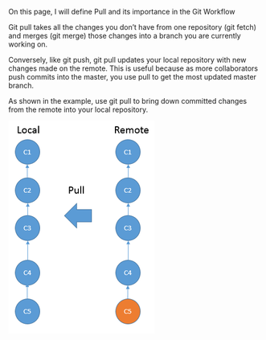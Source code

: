On this page, I will define Pull and its importance in the Git Workflow


Git pull takes all the changes you don’t have from one repository (git fetch) and merges (git merge) those changes into a branch you are currently working on.

Conversely, like git push, git pull updates your local repository with new changes made on the remote. This is useful because as more collaborators push commits into the master, you use pull to get the most updated master branch.

As shown in the example, use git pull to bring down committed changes from the remote into your local repository.

![pull](/images/images/GitCommands/pull.png)

